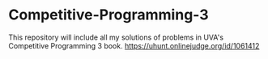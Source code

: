# Competitive-Programming-3
This repository will include all my solutions of problems in UVA's Competitive Programming 3 book.
https://uhunt.onlinejudge.org/id/1061412
